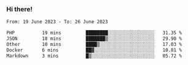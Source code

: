### Hi there!

<!--START_SECTION:waka-->

```txt
From: 19 June 2023 - To: 26 June 2023

PHP          19 mins         ████████░░░░░░░░░░░░░░░░░   31.35 %
JSON         18 mins         ███████▒░░░░░░░░░░░░░░░░░   29.90 %
Other        10 mins         ████▒░░░░░░░░░░░░░░░░░░░░   17.03 %
Docker       6 mins          ██▓░░░░░░░░░░░░░░░░░░░░░░   10.81 %
Markdown     3 mins          █▒░░░░░░░░░░░░░░░░░░░░░░░   05.72 %
```

<!--END_SECTION:waka-->
